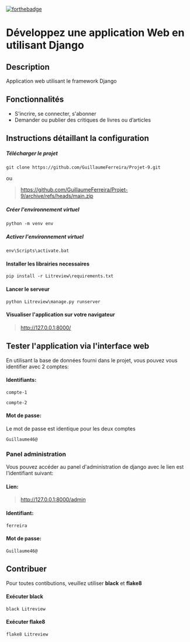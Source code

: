 [![forthebadge](https://forthebadge.com/images/badges/made-with-python.svg)](https://forthebadge.com)
# Développez une application Web en utilisant Django
## Description
Application web utilisant le framework Django
## Fonctionnalités
* S'incrire, se connecter, s'abonner
* Demander ou publier des critiques de livres ou d’articles
## Instructions détaillant la configuration
##### Télécharger le projet 
``` 
git clone https://github.com/GuillaumeFerreira/Projet-9.git
```
ou
> https://github.com/GuillaumeFerreira/Projet-9/archive/refs/heads/main.zip
##### Créer l'environnement virtuel
```
python -m venv env
```
##### Activer l'environnement virtuel
``` 
env\Scripts\activate.bat
```
#### Installer les librairies necessaires
```
pip install -r Litreview\requirements.txt
```
#### Lancer le serveur
```
python Litreview\manage.py runserver
```
#### Visualiser l'application sur votre navigateur
> http://127.0.0.1:8000/
## Tester l'application via l'interface web
En utilisant la base de données fourni dans le projet, vous pouvez vous identifier avec 2 comptes:
#### Identifiants:
```
compte-1
```
```
compte-2
```
#### Mot de passe:
Le mot de passe est identique pour les deux comptes
```
Guillaume46@
```
### Panel administration
Vous pouvez accéder au panel d'administration de django avec le lien est l'identifiant suivant:
#### Lien:
> http://127.0.0.1:8000/admin
#### Identifiant:
```
ferreira
```
#### Mot de passe:
```
Guillaume46@
```
## Contribuer
Pour toutes contibutions, veuillez utiliser **black** et **flake8**
#### Exécuter black
```
black Litreview
```
#### Exécuter flake8
```
flake8 Litreview
```